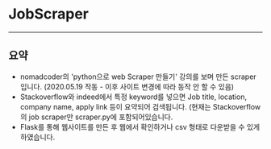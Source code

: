 # JobScraper
***
## 요약
* nomadcoder의 'python으로 web Scraper 만들기' 강의를 보며 만든 scraper입니다. (2020.05.19 작동 - 이후 사이트 변경에 따라 동작 안 할 수 있음)
* Stackoverflow와 indeed에서 특정 keyword를 넣으면 Job title, location, company name, apply link 등이 요약되어 검색됩니다. (현재는 Stackoverflow의 job scraper만 scraper.py에 포함되어있습니다. 
* Flask를 통해 웹사이트를 만든 후 웹에서 확인하거나 csv 형태로 다운받을 수 있게 하였습니다. 
